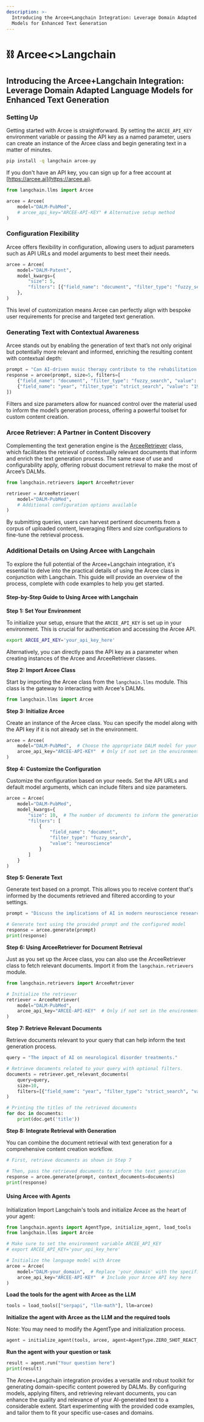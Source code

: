 ```yaml
---
description: >-
  Introducing the Arcee+Langchain Integration: Leverage Domain Adapted Language
  Models for Enhanced Text Generation
---
```


# ⛓ Arcee<>Langchain

## Introducing the Arcee+Langchain Integration: Leverage Domain Adapted Language Models for Enhanced Text Generation



###

### Setting Up

Getting started with Arcee is straightforward. By setting the `ARCEE_API_KEY` environment variable or passing the API key as a named parameter, users can create an instance of the Arcee class and begin generating text in a matter of minutes.

```bash
pip install -q langchain arcee-py
```

If you don't have an API key, you can sign up for a free account at [https://arcee.ai](https://arcee.ai).

```python
from langchain.llms import Arcee

arcee = Arcee(
    model="DALM-PubMed",
    # arcee_api_key="ARCEE-API-KEY" # Alternative setup method
)
```

### Configuration Flexibility

Arcee offers flexibility in configuration, allowing users to adjust parameters such as API URLs and model arguments to best meet their needs.

```python
arcee = Arcee(
    model="DALM-Patent",
    model_kwargs={
        "size": 5,
        "filters": [{"field_name": "document", "filter_type": "fuzzy_search", "value": "Einstein"}],
    },
)
```

This level of customization means Arcee can perfectly align with bespoke user requirements for precise and targeted text generation.

### Generating Text with Contextual Awareness

Arcee stands out by enabling the generation of text that’s not only original but potentially more relevant and informed, enriching the resulting content with contextual depth:

```python
prompt = "Can AI-driven music therapy contribute to the rehabilitation of patients with disorders of consciousness?"
response = arcee(prompt, size=5, filters=[
    {"field_name": "document", "filter_type": "fuzzy_search", "value": "Einstein"},
    {"field_name": "year", "filter_type": "strict_search", "value": "1905"},
])
```

Filters and size parameters allow for nuanced control over the material used to inform the model’s generation process, offering a powerful toolset for custom content creation.

### Arcee Retriever: A Partner in Content Discovery

Complementing the text generation engine is the [ArceeRetriever](https://github.com/langchain-ai/langchain/blob/master/libs/langchain/langchain/retrievers/arcee.py) class, which facilitates the retrieval of contextually relevant documents that inform and enrich the text generation process. The same ease of use and configurability apply, offering robust document retrieval to make the most of Arcee’s DALMs.

```python
from langchain.retrievers import ArceeRetriever

retriever = ArceeRetriever(
    model="DALM-PubMed",
    # Additional configuration options available
)
```

By submitting queries, users can harvest pertinent documents from a corpus of uploaded content, leveraging filters and size configurations to fine-tune the retrieval process.

### Additional Details on Using Arcee with Langchain

To explore the full potential of the Arcee+Langchain integration, it's essential to delve into the practical details of using the Arcee class in conjunction with Langchain. This guide will provide an overview of the process, complete with code examples to help you get started.

#### Step-by-Step Guide to Using Arcee with Langchain

**Step 1: Set Your Environment**

To initialize your setup, ensure that the `ARCEE_API_KEY` is set up in your environment. This is crucial for authentication and accessing the Arcee API.

```bash
export ARCEE_API_KEY='your_api_key_here'
```

Alternatively, you can directly pass the API key as a parameter when creating instances of the Arcee and ArceeRetriever classes.

**Step 2: Import Arcee Class**

Start by importing the Arcee class from the `langchain.llms` module. This class is the gateway to interacting with Arcee's DALMs.

```python
from langchain.llms import Arcee
```

**Step 3: Initialize Arcee**

Create an instance of the Arcee class. You can specify the model along with the API key if it is not already set in the environment.

```python
arcee = Arcee(
    model="DALM-PubMed",  # Choose the appropriate DALM model for your domain
    arcee_api_key="ARCEE-API-KEY"  # Only if not set in the environment
)
```

**Step 4: Customize the Configuration**

Customize the configuration based on your needs. Set the API URLs and default model arguments, which can include filters and size parameters.

```python
arcee = Arcee(
    model="DALM-PubMed",
    model_kwargs={
        "size": 10,  # The number of documents to inform the generation
        "filters": [
            {
                "field_name": "document",
                "filter_type": "fuzzy_search",
                "value": "neuroscience"
            }
        ]
    }
)
```

**Step 5: Generate Text**

Generate text based on a prompt. This allows you to receive content that's informed by the documents retrieved and filtered according to your settings.

```python
prompt = "Discuss the implications of AI in modern neuroscience research."

# Generate text using the provided prompt and the configured model
response = arcee.generate(prompt)
print(response)
```

**Step 6: Using ArceeRetriever for Document Retrieval**

Just as you set up the Arcee class, you can also use the ArceeRetriever class to fetch relevant documents. Import it from the `langchain.retrievers` module.

```python
from langchain.retrievers import ArceeRetriever

# Initialize the retriever
retriever = ArceeRetriever(
    model="DALM-PubMed",
    arcee_api_key="ARCEE-API-KEY"  # Only if not set in the environment
)
```

**Step 7: Retrieve Relevant Documents**

Retrieve documents relevant to your query that can help inform the text generation process.

```python
query = "The impact of AI on neurological disorder treatments."

# Retrieve documents related to your query with optional filters.
documents = retriever.get_relevant_documents(
    query=query,
    size=10,
    filters=[{"field_name": "year", "filter_type": "strict_search", "value": "2020"}]
)

# Printing the titles of the retrieved documents
for doc in documents:
    print(doc.get('title'))
```

**Step 8: Integrate Retrieval with Generation**

You can combine the document retrieval with text generation for a comprehensive content creation workflow.

```python
# First, retrieve documents as shown in Step 7

# Then, pass the retrieved documents to inform the text generation
response = arcee.generate(prompt, context_documents=documents)
print(response)
```

#### Using Arcee with Agents

Initialization Import Langchain's tools and initialize Arcee as the heart of your agent:

```python
from langchain.agents import AgentType, initialize_agent, load_tools
from langchain.llms import Arcee

# Make sure to set the environment variable ARCEE_API_KEY
# export ARCEE_API_KEY='your_api_key_here'

# Initialize the language model with Arcee
arcee = Arcee(
    model="DALM-your_domain",  # Replace 'your_domain' with the specific domain model you want to use, e.g., 'DALM-PubMed'
    arcee_api_key="ARCEE-API-KEY"  # Include your Arcee API key here
)

```

**Load the tools for the agent with Arcee as the LLM**

```python
tools = load_tools(["serpapi", "llm-math"], llm=arcee)
```

**Initialize the agent with Arcee as the LLM and the required tools**

Note: You may need to modify the AgentType and initialization process.

```python
agent = initialize_agent(tools, arcee, agent=AgentType.ZERO_SHOT_REACT_DESCRIPTION, verbose=True)
```

**Run the agent with your question or task**

```python
result = agent.run("Your question here")
print(result)
```

The Arcee+Langchain integration provides a versatile and robust toolkit for generating domain-specific content powered by DALMs. By configuring models, applying filters, and retrieving relevant documents, you can enhance the quality and relevance of your AI-generated text to a considerable extent. Start experimenting with the provided code examples, and tailor them to fit your specific use-cases and domains.
